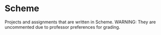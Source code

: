 # Scheme
Projects and assignments that are written in Scheme.  WARNING: They are uncommented due to professor preferences for grading.
